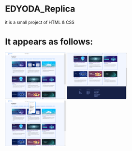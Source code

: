 # EDYODA_Replica
it is a small project of HTML &amp; CSS

# It appears as follows:
<img src="screenshot1.png" width="200" hight="200"/>
<img src="screenshot2.png" width="200" hight="200"/ >
<img src="screenshot3.png" width="200" hight="200"/>
